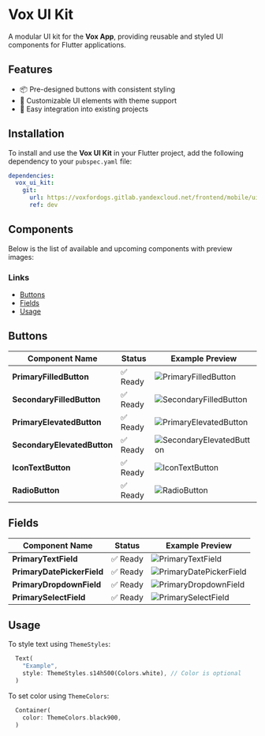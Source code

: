 
# Vox UI Kit

A modular UI kit for the **Vox App**, providing reusable and styled UI components for Flutter applications.

## Features

- 📦 Pre-designed buttons with consistent styling  
- 🎨 Customizable UI elements with theme support  
- 🔗 Easy integration into existing projects

## Installation

To install and use the **Vox UI Kit** in your Flutter project, add the following dependency to your `pubspec.yaml` file:

```yaml
dependencies:
  vox_ui_kit:
    git:
      url: https://voxfordogs.gitlab.yandexcloud.net/frontend/mobile/ui_kit.git
      ref: dev
```

## Components

Below is the list of available and upcoming components with preview images:

### Links

- [Buttons](#buttons)
- [Fields](#fields)
- [Usage](#usage)

## Buttons

| Component Name              | Status   |  Example Preview      |
|-----------------------------|----------|-----------------------|
| **PrimaryFilledButton**     | ✅ Ready |![PrimaryFilledButton](https://i.imgur.com/f91gVeU.png) |
| **SecondaryFilledButton**   | ✅ Ready |![SecondaryFilledButton](https://i.imgur.com/prIR80L.png) |
| **PrimaryElevatedButton**   | ✅ Ready |![PrimaryElevatedButton](https://i.imgur.com/b77nqsf.png) |
| **SecondaryElevatedButton** | ✅ Ready |![SecondaryElevatedButton](https://i.imgur.com/GFyFwpy.png) |
| **IconTextButton**          | ✅ Ready |![IconTextButton](https://i.imgur.com/w5VphNX.png) |
| **RadioButton**             | ✅ Ready |![RadioButton](https://i.imgur.com/sGXjby3.png) |

## Fields

| Component Name              | Status   |  Example Preview      |
|-----------------------------|----------|-----------------------|
| **PrimaryTextField**     | ✅ Ready |![PrimaryTextField](https://i.imgur.com/yNiOToc.jpeg) |
| **PrimaryDatePickerField**     | ✅ Ready |![PrimaryDatePickerField](https://i.imgur.com/Vz332cZ.jpeg) |
| **PrimaryDropdownField**     | ✅ Ready |![PrimaryDropdownField](https://i.imgur.com/GSRPsJH.jpeg) |
| **PrimarySelectField**     | ✅ Ready |![PrimarySelectField](https://i.imgur.com/TNSbPWh.png) |

[//]: <> (🚧 In progress)

## Usage

To style text using `ThemeStyles`:

```dart
  Text(
    "Example",
    style: ThemeStyles.s14h500(Colors.white), // Color is optional
  )
```

To set color using `ThemeColors`:

```dart
  Container(
    color: ThemeColors.black900,
  )
```
